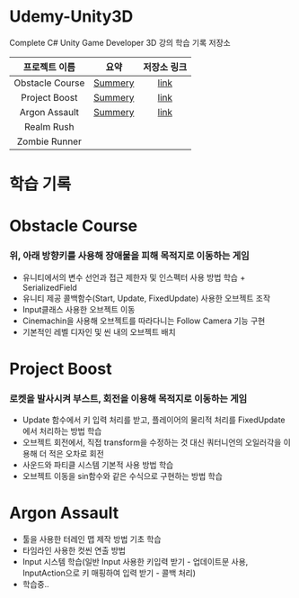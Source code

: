 # Udemy-Unity3D
 Complete C# Unity Game Developer 3D 강의 학습 기록 저장소

|프로젝트 이름|요약|저장소 링크|
|:----:|:----:|:----:|
|Obstacle Course|[Summery](#obstacle-course)|<a href=https://github.com/Nyppp/Udemy-Unity3D/tree/main/ObstacleCourse>link</a>|
|Project Boost|[Summery](#project-boost)|<a href=https://github.com/Nyppp/Udemy-Unity3D/tree/main/ProjectBoost>link</a>|
|Argon Assault|[Summery](#argon-assault)|<a href=https://github.com/Nyppp/Udemy-Unity3D/tree/main/ArgonAssult/Assets>link</a>|
|Realm Rush|||
|Zombie Runner|||
#
# 학습 기록

# Obstacle Course
### 위, 아래 방향키를 사용해 장애물을 피해 목적지로 이동하는 게임
- 유니티에서의 변수 선언과 접근 제한자 및 인스펙터 사용 방법 학습 + SerializedField
- 유니티 제공 콜백함수(Start, Update, FixedUpdate) 사용한 오브젝트 조작
- Input클래스 사용한 오브젝트 이동
- Cinemachin을 사용해 오브젝트를 따라다니는 Follow Camera 기능 구현
- 기본적인 레벨 디자인 및 씬 내의 오브젝트 배치


# Project Boost
### 로켓을 발사시켜 부스트, 회전을 이용해 목적지로 이동하는 게임
- Update 함수에서 키 입력 처리를 받고, 플레이어의 물리적 처리를 FixedUpdate에서 처리하는 방법 학습
- 오브젝트 회전에서, 직접 transform을 수정하는 것 대신 쿼터니언의 오일러각을 이용해 더 적은 오차로 회전
- 사운드와 파티클 시스템 기본적 사용 방법 학습
- 오브젝트 이동을 sin함수와 같은 수식으로 구현하는 방법 학습

# Argon Assault
- 툴을 사용한 터레인 맵 제작 방법 기초 학습
- 타임라인 사용한 컷씬 연출 방법 
- Input 시스템 학습(일반 Input 사용한 키입력 받기 - 업데이트문 사용, InputAction으로 키 매핑하여 입력 받기 - 콜백 처리)
- 학습중..
